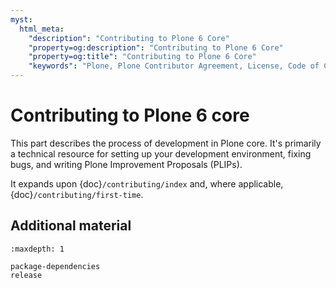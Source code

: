 ```yaml
---
myst:
  html_meta:
    "description": "Contributing to Plone 6 Core"
    "property=og:description": "Contributing to Plone 6 Core"
    "property=og:title": "Contributing to Plone 6 Core"
    "keywords": "Plone, Plone Contributor Agreement, License, Code of Conduct"
---
```


# Contributing to Plone 6 core

This part describes the process of development in Plone core.
It's primarily a technical resource for setting up your development environment, fixing bugs, and writing Plone Improvement Proposals (PLIPs).

It expands upon {doc}`/contributing/index` and, where applicable, {doc}`/contributing/first-time`.

## Additional material

```{toctree}
:maxdepth: 1

package-dependencies
release
```

